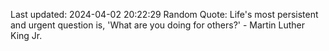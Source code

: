 Last updated: 2024-04-02 20:22:29
Random Quote: Life's most persistent and urgent question is, 'What are you doing for others?' - Martin Luther King Jr.